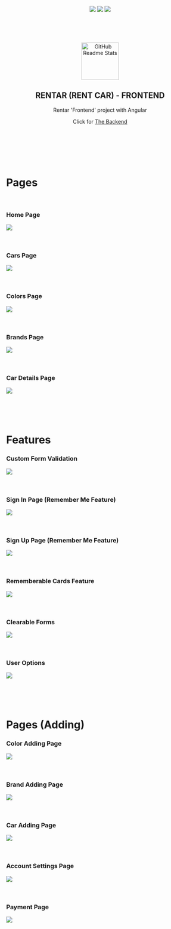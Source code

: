 
<p align="center">
  <img src="https://img.shields.io/github/contributors/sezRR/rent-a-car-front-end?logo=github&style=for-the-badge">
  <img src="https://img.shields.io/github/forks/sezRR/rent-a-car-front-end?logo=github&style=for-the-badge">
  <img src="https://img.shields.io/github/stars/sezRR/rent-a-car-front-end?logo=github&style=for-the-badge">
</p>


<br>
<br>
<br>

<p align="center">
 <img width="100px" src="https://www.seekpng.com/png/full/419-4199738_final-product-image-isometric-car-illustration-png.png" align="center" alt="GitHub Readme Stats" />
 <h2 align="center">RENTAR (RENT CAR) - FRONTEND</h2>

 <p align="center">Rentar 'Frontend' project with Angular</p>
 <p align="center">Click for <a href="https://github.com/sezRR/ReCapProject">The Backend</a></p>
</p>



<br>
<br>
<br>
<br>
<br>



# Pages

<br>

### Home Page
<img src="https://i.hizliresim.com/5tcxJb.png">

<br>
<br>
<br>

### Cars Page
<img src="https://i.hizliresim.com/2j7yWV.png">

<br>
<br>
<br>

### Colors Page
<img src="https://i.hizliresim.com/Bxoe7p.png">

<br>
<br>
<br>

### Brands Page
<img src="https://i.hizliresim.com/4JYHjL.png">

<br>
<br>
<br>

### Car Details Page
<img src="https://i.hizliresim.com/7AJb6l.png">


<br>
<br>
<br>
<br>
<br>

# Features
### Custom Form Validation
<img src="https://i.hizliresim.com/eKOKFx.png">

<br>
<br>
<br>

### Sign In Page (Remember Me Feature)
<img src="https://i.hizliresim.com/QZdtEA.png">

<br>
<br>
<br>

### Sign Up Page (Remember Me Feature)
<img src="https://i.hizliresim.com/FhwGVw.png">

<br>
<br>
<br>

### Rememberable Cards Feature
<img src="https://i.hizliresim.com/fH8jtE.png">

<br>
<br>
<br>

### Clearable Forms
<img src="https://i.hizliresim.com/dFZx0N.png">

<br>
<br>
<br>

### User Options
<img src="https://i.hizliresim.com/e0v1V3.png">


<br>
<br>
<br>
<br>
<br>


# Pages (Adding)
### Color Adding Page
<img src="https://i.hizliresim.com/0Mw4rA.png">

<br>
<br>
<br>

### Brand Adding Page
<img src="https://i.hizliresim.com/d23rbY.png">

<br>
<br>
<br>

### Car Adding Page
<img src="https://i.hizliresim.com/WuDHZw.png">

<br>
<br>
<br>

### Account Settings Page
<img src="https://i.hizliresim.com/o22cC4.png">

<br>
<br>
<br>

### Payment Page
<img src="https://i.hizliresim.com/eHpMYi.png">
